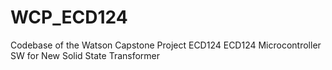 # WCP_ECD124
Codebase of the Watson Capstone Project ECD124 ECD124 Microcontroller SW for New Solid State Transformer
